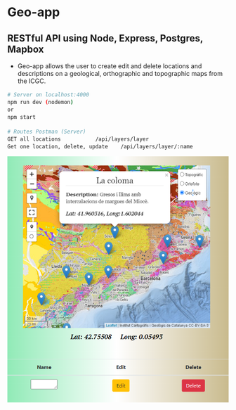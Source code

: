 # Geo-app
## RESTful API using Node, Express, Postgres, Mapbox 


* Geo-app allows the user to create edit and delete locations and descriptions on a geological,  orthographic and topographic maps from the ICGC.


```bash
# Server on localhost:4000
npm run dev (nodemon)
or
npm start

# Routes Postman (Server)
GET all locations    		/api/layers/layer
Get one location, delete, update 	/api/layers/layer/:name

```

![scheme](./img/uigeo2.PNG)